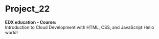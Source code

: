 # Project_22
**EDX education - Course:**<br>Introduction to Cloud Development with HTML, CSS, and JavaScript
Hello world!
